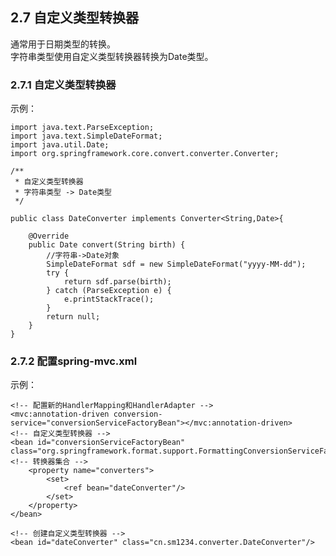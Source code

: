 ## 2.7 自定义类型转换器

通常用于日期类型的转换。  
字符串类型使用自定义类型转换器转换为Date类型。  

### 2.7.1 自定义类型转换器

示例：

    import java.text.ParseException;
    import java.text.SimpleDateFormat;
    import java.util.Date;
    import org.springframework.core.convert.converter.Converter;

    /**
     * 自定义类型转换器
     * 字符串类型 -> Date类型
     */

    public class DateConverter implements Converter<String,Date>{

	    @Override
	    public Date convert(String birth) {
		    //字符串->Date对象
		    SimpleDateFormat sdf = new SimpleDateFormat("yyyy-MM-dd");
		    try {
			    return sdf.parse(birth);
		    } catch (ParseException e) {
			    e.printStackTrace();
		    }
		    return null;
	    }
    }

### 2.7.2 配置spring-mvc.xml

示例：

    <!-- 配置新的HandlerMapping和HandlerAdapter -->
    <mvc:annotation-driven conversion-service="conversionServiceFactoryBean"></mvc:annotation-driven>
    <!-- 自定义类型转换器 -->
    <bean id="conversionServiceFactoryBean" class="org.springframework.format.support.FormattingConversionServiceFactoryBean">
    <!-- 转换器集合 -->
		<property name="converters">
			<set>
				<ref bean="dateConverter"/>
			</set>
		</property>
	</bean>
	
	<!-- 创建自定义类型转换器 -->
	<bean id="dateConverter" class="cn.sm1234.converter.DateConverter"/>
